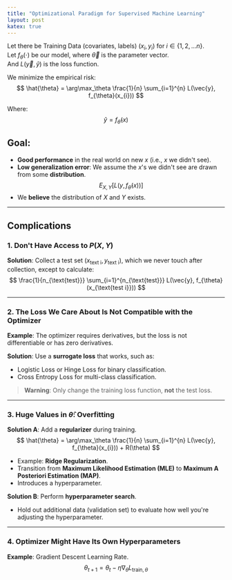 ```yaml
---
title: "Optimizational Paradigm for Supervised Machine Learning"
layout: post
katex: true
---
```


Let there be Training Data (covariates, labels) $(x_{i}, y_{i})$ for $i \in \{1, 2, ... n\}$.  
Let $f_{\theta}(\cdot)$ be our model, where $\vec{\theta}$ is the parameter vector.  
And $L(\vec{y}, \hat{y})$ is the loss function.  

We minimize the empirical risk:  
$$
\hat{\theta} = \arg\max_\theta \frac{1}{n} \sum_{i=1}^{n} L(\vec{y}, f_{\theta}(x_{i}))
$$

Where:  
$$
\hat{y} = f_{\hat{\theta}}(x)
$$

## Goal:
- **Good performance** in the real world on new $x$ (i.e., $x$ we didn't see).  
- **Low generalization error**: We assume the $x$'s we didn't see are drawn from some **distribution**.  
  $$
  E_{X, Y}[L(y, f_{\hat{\theta}}(x))]
  $$
- We **believe** the distribution of $X$ and $Y$ exists.  

---

## Complications

### 1. Don't Have Access to $P(X, Y)$
**Solution**: Collect a test set $(x_{\text{text i}}, y_{\text{text i}})$, which we never touch after collection, except to calculate:  
$$
\frac{1}{n_{\text{test}}} \sum_{i=1}^{n_{\text{test}}} L(\vec{y}, f_{\theta}(x_{\text{test i}}))
$$

---

### 2. The Loss We Care About Is Not Compatible with the Optimizer
**Example**: The optimizer requires derivatives, but the loss is not differentiable or has zero derivatives.  

**Solution**: Use a **surrogate loss** that works, such as:  
- Logistic Loss or Hinge Loss for binary classification.  
- Cross Entropy Loss for multi-class classification.  

> **Warning**: Only change the training loss function, **not** the test loss.

---

### 3. Huge Values in $\hat{\theta}$: Overfitting
**Solution A**: Add a **regularizer** during training.  
$$
\hat{\theta} = \arg\max_\theta \frac{1}{n} \sum_{i=1}^{n} L(\vec{y}, f_{\theta}(x_{i})) + R(\theta)
$$

- Example: **Ridge Regularization**.  
- Transition from **Maximum Likelihood Estimation (MLE)** to **Maximum A Posteriori Estimation (MAP)**.  
- Introduces a hyperparameter.  

**Solution B**: Perform **hyperparameter search**.  
- Hold out additional data (validation set) to evaluate how well you're adjusting the hyperparameter.

---

### 4. Optimizer Might Have Its Own Hyperparameters
**Example**: Gradient Descent Learning Rate.  
$$
\theta_{t+1} = \theta_t − \eta \nabla_{\theta} L_{\text{train}, \theta}
$$
